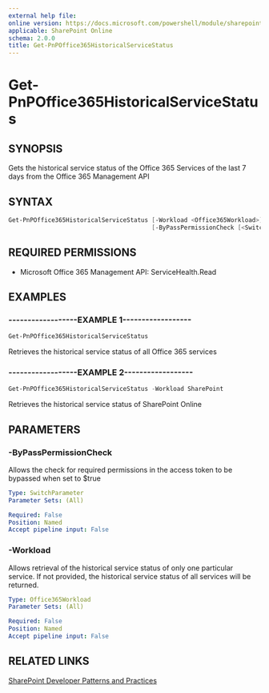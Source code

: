 ```yaml
---
external help file:
online version: https://docs.microsoft.com/powershell/module/sharepoint-pnp/get-pnpoffice365historicalservicestatus
applicable: SharePoint Online
schema: 2.0.0
title: Get-PnPOffice365HistoricalServiceStatus
---
```


# Get-PnPOffice365HistoricalServiceStatus

## SYNOPSIS
Gets the historical service status of the Office 365 Services of the last 7 days from the Office 365 Management API

## SYNTAX 

```powershell
Get-PnPOffice365HistoricalServiceStatus [-Workload <Office365Workload>]
                                        [-ByPassPermissionCheck [<SwitchParameter>]]
```

## REQUIRED PERMISSIONS

  * Microsoft Office 365 Management API: ServiceHealth.Read

## EXAMPLES

### ------------------EXAMPLE 1------------------
```powershell
Get-PnPOffice365HistoricalServiceStatus
```

Retrieves the historical service status of all Office 365 services

### ------------------EXAMPLE 2------------------
```powershell
Get-PnPOffice365HistoricalServiceStatus -Workload SharePoint
```

Retrieves the historical service status of SharePoint Online

## PARAMETERS

### -ByPassPermissionCheck
Allows the check for required permissions in the access token to be bypassed when set to $true

```yaml
Type: SwitchParameter
Parameter Sets: (All)

Required: False
Position: Named
Accept pipeline input: False
```

### -Workload
Allows retrieval of the historical service status of only one particular service. If not provided, the historical service status of all services will be returned.

```yaml
Type: Office365Workload
Parameter Sets: (All)

Required: False
Position: Named
Accept pipeline input: False
```

## RELATED LINKS

[SharePoint Developer Patterns and Practices](https://aka.ms/sppnp)